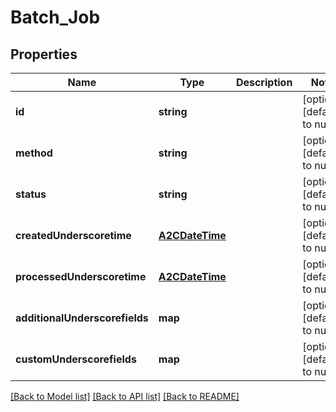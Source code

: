 # Batch_Job

## Properties
Name | Type | Description | Notes
------------ | ------------- | ------------- | -------------
**id** | **string** |  | [optional] [default to null]
**method** | **string** |  | [optional] [default to null]
**status** | **string** |  | [optional] [default to null]
**createdUnderscoretime** | [**A2CDateTime**](A2CDateTime.md) |  | [optional] [default to null]
**processedUnderscoretime** | [**A2CDateTime**](A2CDateTime.md) |  | [optional] [default to null]
**additionalUnderscorefields** | **map** |  | [optional] [default to null]
**customUnderscorefields** | **map** |  | [optional] [default to null]

[[Back to Model list]](../README.md#documentation-for-models) [[Back to API list]](../README.md#documentation-for-api-endpoints) [[Back to README]](../README.md)


